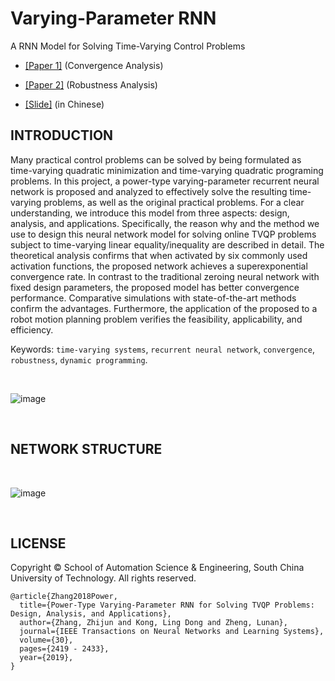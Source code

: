 # Varying-Parameter RNN
A RNN Model for Solving Time-Varying Control Problems

- [[Paper 1]](https://ieeexplore.ieee.org/document/8589008) (Convergence Analysis)

- [[Paper 2]](https://ieeexplore.ieee.org/document/8463509) (Robustness Analysis)

- [[Slide]](https://github.com/ldkong1205/Varying-Parameter-RNN/blob/master/Slide(in%20Chinese).pdf) (in Chinese)


INTRODUCTION
-----
Many practical control problems can be solved by being formulated as time-varying quadratic minimization and time-varying quadratic programing problems. In this project, a power-type varying-parameter recurrent neural network is proposed and analyzed to effectively solve the resulting time-varying problems, as well as the original practical problems. For a clear understanding, we introduce this model from three aspects: design, analysis, and applications. Specifically, the reason why and the method we use to design this neural network model for solving online TVQP problems subject to time-varying linear equality/inequality are described in detail. The theoretical analysis confirms that when activated by six commonly used activation functions, the proposed network achieves a superexponential convergence rate. In contrast to the traditional zeroing neural network with fixed design parameters, the proposed model has better convergence performance. Comparative simulations with state-of-the-art methods confirm the advantages. Furthermore, the application of the proposed to a robot motion planning problem verifies the feasibility, applicability, and efficiency.

Keywords: `time-varying systems`,  `recurrent neural network`,  `convergence`, `robustness`, `dynamic programming`.

<br>

![image](https://github.com/ldkong1205/Varying-Parameter-RNN/blob/master/image/Kinova.jpg)

<br>

NETWORK STRUCTURE
-----
<br>

![image](https://github.com/ldkong1205/Varying-Parameter-RNN/blob/master/image/network.jpg)

<br>

LICENSE
-----

Copyright © School of Automation Science & Engineering, South China University of Technology. All rights reserved.

```
@article{Zhang2018Power,
  title={Power-Type Varying-Parameter RNN for Solving TVQP Problems: Design, Analysis, and Applications},
  author={Zhang, Zhijun and Kong, Ling Dong and Zheng, Lunan},
  journal={IEEE Transactions on Neural Networks and Learning Systems},
  volume={30},
  pages={2419 - 2433},
  year={2019},
}
```
